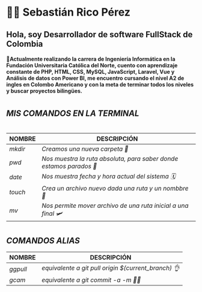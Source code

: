 
# 👨‍💻 Sebastián Rico Pérez

## Hola, soy Desarrollador de software FullStack de **Colombia**

#### 🎉Actualmente realizando la carrera de Ingeniería Informática en la Fundación Universitaria Católica del Norte, cuento con aprendizaje constante de **PHP, HTML, CSS, MySQL, JavaScript, Laravel, Vue y Análisis de datos con Power BI**, me encuentro cursando el nivel A2 de ingles en Colombo Americano y con la meta de terminar todos los niveles y buscar proyectos bilingües. 

>
#
## ***MIS COMANDOS EN LA TERMINAL***
#
>
 |**NOMBRE**   | **DESCRIPCIÓN** |
 |-------------|-----------------|
 |*mkdir*      |*Creamos una nueva carpeta 📂*|
 |*pwd*        |*Nos muestra la ruta absoluta, para saber donde estamos parados 🚌*|
 |*date*       |*Nos muestra fecha y hora actual del sistema 🗓️*|
 |*touch*      |*Crea un archivo nuevo dada una ruta y un nombbre 📄️*|
 |*mv*         |*Nos permite mover archivo de una ruta inicial a una final 🛩️*|
 >
#
## ***COMANDOS ALIAS***
>
 |**NOMBRE**   | **DESCRIPCIÓN** |
 |-------------|-----------------|
 |*ggpull*      |*equivalente a git pull origin $(current_branch) 👌*|
 |*gcam*        |*equivalente a git commit -a -m 🧑‍🎓*|

